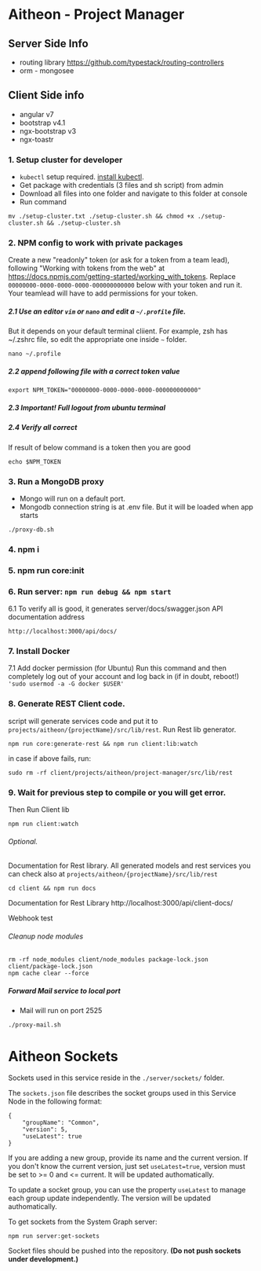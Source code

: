 # Aitheon - Project Manager

## Server Side Info
- routing library https://github.com/typestack/routing-controllers
- orm - mongosee

## Client Side info
- angular v7
- bootstrap v4.1
- ngx-bootstrap v3
- ngx-toastr

### 1. Setup cluster for developer
- `kubectl` setup required. [install kubectl](https://kubernetes.io/docs/tasks/tools/install-kubectl/).
- Get package with credentials (3 files and sh script) from admin
- Download all files into one folder and navigate to this folder at console
- Run command

```
mv ./setup-cluster.txt ./setup-cluster.sh && chmod +x ./setup-cluster.sh && ./setup-cluster.sh
```


### 2. NPM config to work with private packages

Create a new "readonly" token (or ask for a token from a team lead), following "Working with tokens from the web" at  https://docs.npmjs.com/getting-started/working_with_tokens. 
Replace `00000000-0000-0000-0000-000000000000` below with your token and run it.  
Your teamlead will have to add permissions for your token.  

##### 2.1 Use an editor `vim` or `nano` and edit a `~/.profile` file.
But it depends on your default terminal cliient. For example, zsh has ~/.zshrc file, so edit the appropriate one inside `~` folder.
```
nano ~/.profile
```

##### 2.2 append following file with a correct token value
```
export NPM_TOKEN="00000000-0000-0000-0000-000000000000"
```

##### 2.3 Important! Full logout from ubuntu terminal

##### 2.4 Verify all correct
If result of below command is a token then you are good
```
echo $NPM_TOKEN
```

### 3. Run a MongoDB proxy
- Mongo will run on a default port. 
- Mongodb connection string is at .env file. But it will be loaded when app starts
```
./proxy-db.sh
```

### 4. npm i
### 5. npm run core:init
### 6. Run server: `npm run debug && npm start`
6.1 To verify all is good, it generates server/docs/swagger.json
API documentation address
```
http://localhost:3000/api/docs/
```

### 7. Install Docker
7.1 Add docker permission (for Ubuntu)
    Run this command and then completely log out of your account and log back in (if in doubt, reboot!)
    ```
    'sudo usermod -a -G docker $USER'
    ```

### 8. Generate REST Client code. 
script will generate services code and put it to `projects/aitheon/{projectName}/src/lib/rest`. 
Run Rest lib generator. 
```
npm run core:generate-rest && npm run client:lib:watch
```

in case if above fails, run:
```
sudo rm -rf client/projects/aitheon/project-manager/src/lib/rest
```

### 9. Wait for previous step to compile or you will get error. 
Then Run Client lib
```
npm run client:watch
```

###### Optional. 
Documentation for Rest library. All generated models and rest services you can check also at `projects/aitheon/{projectName}/src/lib/rest`
```
cd client && npm run docs
```
Documentation for Rest Library
http://localhost:3000/api/client-docs/

Webhook test

###### Cleanup node modules
```
rm -rf node_modules client/node_modules package-lock.json client/package-lock.json
npm cache clear --force
```

##### Forward Mail service to local port
- Mail will run on port 2525
```
./proxy-mail.sh
```

# Aitheon Sockets

Sockets used in this service reside in the `./server/sockets/` folder.

The `sockets.json` file describes the socket groups used in this Service Node in the following format:
```
{
    "groupName": "Common",
    "version": 5,
    "useLatest": true
}
```
If you are adding a new group, provide its name and the current version. If you don't know the current version, just set `useLatest=true`, version must be set to >= 0 and <= current. It will be updated authomatically.

To update a socket group, you can use the property `useLatest` to manage each group update independently. The version will be updated authomatically.

To get sockets from the System Graph server:
```
npm run server:get-sockets
```
Socket files should be pushed into the repository. **(Do not push sockets under development.)**
